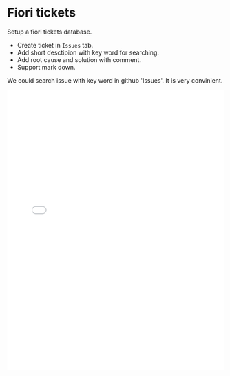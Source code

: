 # Fiori tickets

Setup a fiori tickets database. 

* Create ticket in `Issues` tab.
* Add short desctipion with key word for searching.
* Add root cause and solution with comment.
* Support mark down.

We could search issue with key word in github 'Issues'. It is very convinient. 

<iframe src='//cdn.knightlab.com/libs/timeline3/latest/embed/index.html?source=1ethUFnLKcaox84H0Ej1CQrzXKOwb6Ye9r7BeWU9k0f0&font=Default&lang=zh-cn&initial_zoom=2&height=650' width='100%' height='650' frameborder='0'></iframe>

